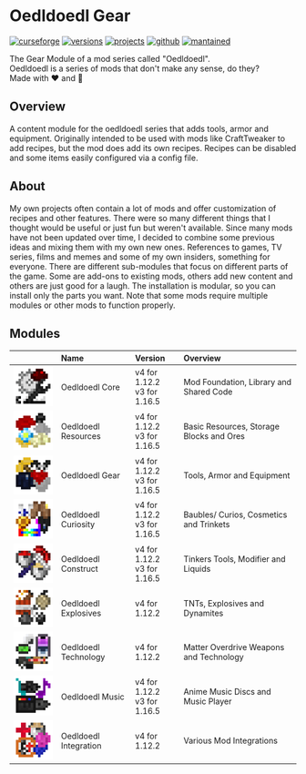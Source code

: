 # Oedldoedl Gear

[![curseforge](https://img.shields.io/static/v1?message=%20curseforge&logo=curseforge&style=for-the-badge&labelColor=f16436&color=1a1a1a&logoColor=0d0d0d&label)](https://www.curseforge.com/minecraft/mc-mods/oedldoedl-gear)
[![versions](https://img.shields.io/static/v1?message=for%201.12.2%20|%201.16.5&logo=curseforge&style=for-the-badge&labelColor=f16436&color=1a1a1a&logoColor=0d0d0d&label)](https://www.curseforge.com/minecraft/mc-mods/oedldoedl-gear/files/all)
[![projects](https://img.shields.io/static/v1?message=%20more%20projects&logo=curseforge&style=for-the-badge&labelColor=f16436&color=1a1a1a&logoColor=0d0d0d&label)](https://www.curseforge.com/members/thep2wking/projects)
[![github](https://img.shields.io/static/v1?message=github&logo=github&style=for-the-badge&labelColor=010409&color=161b22&logoColor=e6edf3&label)](https://github.com/thep2wking/oedldoedl-gear)
[![mantained](https://img.shields.io/static/v1?message=%20maintained&logo=github&style=for-the-badge&labelColor=green&color=161b22&logoColor=0d0d0d&label)](https://github.com/thep2wking/oedldoedl-gear)

The Gear Module of a mod series called "Oedldoedl".  
Oedldoedl is a series of mods that don't make any sense, do they?  
Made with ❤️ and 🥢

## Overview

A content module for the oedldoedl series that adds tools, armor and equipment. Originally intended to be used with mods like CraftTweaker to add recipes, but the mod does add its own recipes. Recipes can be disabled and some items easily configured via a config file.

## About

My own projects often contain a lot of mods and offer customization of recipes and other features. There were so many different things that I thought would be useful or just fun but weren't available. Since many mods have not been updated over time, I decided to combine some previous ideas and mixing them with my own new ones. References to games, TV series, films and memes and some of my own insiders, something for everyone. There are different sub-modules that focus on different parts of the game. Some are add-ons to existing mods, others add new content and others are just good for a laugh. The installation is modular, so you can install only the parts you want. Note that some mods require multiple modules or other mods to function properly.

## Modules

|                                                                                                                                                                    | Name                  | Version                           | Overview                                 |
| :----------------------------------------------------------------------------------------------------------------------------------------------------------------- | :-------------------- | :-------------------------------- | :--------------------------------------- |
| [![core](https://github.com/TheP2WKing/oedldoedl-core/blob/1.12.2/logo/logo_core.png?raw=true)](https://github.com/TheP2WKing/oedldoedl-core)                      | Oedldoedl Core        | v4 for 1.12.2 </br> v3 for 1.16.5 | Mod Foundation, Library and Shared Code  |
| [![resources](https://github.com/TheP2WKing/oedldoedl-core/blob/1.12.2/logo/logo_resources.png?raw=true)](https://github.com/TheP2WKing/oedldoedl-resources)       | Oedldoedl Resources   | v4 for 1.12.2 </br> v3 for 1.16.5 | Basic Resources, Storage Blocks and Ores |
| [![gear](https://github.com/TheP2WKing/oedldoedl-core/blob/1.12.2/logo/logo_gear.png?raw=true)](https://github.com/TheP2WKing/oedldoedl-gear)                      | Oedldoedl Gear        | v4 for 1.12.2 </br> v3 for 1.16.5 | Tools, Armor and Equipment               |
| [![curiosity](https://github.com/TheP2WKing/oedldoedl-core/blob/1.12.2/logo/logo_curiosity.png?raw=true)](https://github.com/TheP2WKing/oedldoedl-curiosity)       | Oedldoedl Curiosity   | v4 for 1.12.2 </br> v3 for 1.16.5 | Baubles/ Curios, Cosmetics and Trinkets  |
| [![construct](https://github.com/TheP2WKing/oedldoedl-core/blob/1.12.2/logo/logo_construct.png?raw=true)](https://github.com/TheP2WKing/oedldoedl-construct)       | Oedldoedl Construct   | v4 for 1.12.2 </br> v3 for 1.16.5 | Tinkers Tools, Modifier and Liquids      |
| [![explosives](https://github.com/TheP2WKing/oedldoedl-core/blob/1.12.2/logo/logo_explosives.png?raw=true)](https://github.com/TheP2WKing/oedldoedl-explosives)    | Oedldoedl Explosives  | v4 for 1.12.2                     | TNTs, Explosives and Dynamites           |
| [![technology](https://github.com/TheP2WKing/oedldoedl-core/blob/1.12.2/logo/logo_technology.png?raw=true)](https://github.com/TheP2WKing/oedldoedl-technology)    | Oedldoedl Technology  | v4 for 1.12.2                     | Matter Overdrive Weapons and Technology  |
| [![music](https://github.com/TheP2WKing/oedldoedl-core/blob/1.12.2/logo/logo_music.png?raw=true)](https://github.com/TheP2WKing/oedldoedl-music)                   | Oedldoedl Music       | v4 for 1.12.2 </br> v3 for 1.16.5 | Anime Music Discs and Music Player       |
| [![integration](https://github.com/TheP2WKing/oedldoedl-core/blob/1.12.2/logo/logo_integration.png?raw=true)](https://github.com/TheP2WKing/oedldoedl-integration) | Oedldoedl Integration | v4 for 1.12.2                     | Various Mod Integrations                 |

